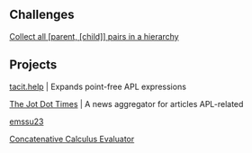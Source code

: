 <section>

# Challenges
[Collect all \[parent, \[child\]\] pairs in a hierarchy](challenges/hierarchy.html)

</section>

<section>

# Projects

<div id="e" hidden></div>

<a id="e" href="projects/tacit.help.html">tacit.help</a> | Expands point-free APL expressions

<a id="e" href="https://apl.news">The Jot Dot Times</a> | A news aggregator for articles APL-related

<div id="ε" hidden></div>

<a id="ε" href="projects/emmasynth.html">emssu23</a>

[Concatenative Calculus Evaluator](/home/olus2000/concat-eval.html)

</section>